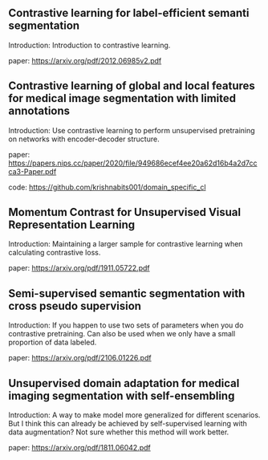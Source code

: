 ## Contrastive learning for label-efficient semanti segmentation

Introduction: Introduction to contrastive learning.

paper: https://arxiv.org/pdf/2012.06985v2.pdf

## Contrastive learning of global and local features for medical image segmentation with limited annotations

Introduction: Use contrastive learning to perform unsupervised pretraining on networks with encoder-decoder structure.

paper: https://papers.nips.cc/paper/2020/file/949686ecef4ee20a62d16b4a2d7ccca3-Paper.pdf

code: https://github.com/krishnabits001/domain_specific_cl

## Momentum Contrast for Unsupervised Visual Representation Learning

Introduction: Maintaining a larger sample for contrastive learning when calculating contrastive loss.

paper: https://arxiv.org/pdf/1911.05722.pdf

## Semi-supervised semantic segmentation with cross pseudo supervision

Introduction: If you happen to use two sets of parameters when you do contrastive pretraining. Can also be used when we only have a small proportion of
data labeled.

paper: https://arxiv.org/pdf/2106.01226.pdf

## Unsupervised domain adaptation for medical imaging segmentation with self-ensembling

Introduction: A way to make model more generalized for different scenarios. But I think this can already be achieved by self-supervised learning with data augmentation? Not sure whether this method will work better.

paper: https://arxiv.org/pdf/1811.06042.pdf
